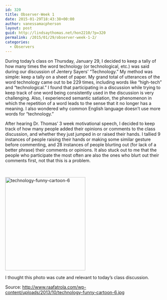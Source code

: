 ```yaml
---
id: 320
title: Observer-Week 1
date: 2015-01-29T18:43:38+00:00
author: vanessamacpherson
layout: post
guid: http://lindsaythomas.net/hon2210/?p=320
permalink: /2015/01/29/observer-week-1-2/
categories:
  - Observers
---
```

During today’s class on Thursday, January 29, I decided to keep a tally of how many times the word technology (or technological, etc.) was said during our discussion of Jentery Sayers’ “Technology.” My method was simple: keep a tally on a sheet of paper. My grand total of utterances of the word technology came out to be 229 times, including words like “high-tech” and “technological.” I found that participating in a discussion while trying to keep track of one word being consistently used in the discussion is very challenging. Also, I experienced semantic satiation, the phenomenon in which the repetition of a word leads to the sense that it no longer has a meaning. I also wondered why common English language doesn&#8217;t use more words for “technology.”

After hearing Dr. Thomas’ 3 week motivational speech, I decided to keep track of how many people added their opinions or comments to the class discussion, and whether they just jumped in or raised their hands. I tallied 9 instances of people raising their hands or making some similar gesture before commenting, and 28 instances of people blurting out (for lack of a better phrase) their comments or opinions. It also stuck out to me that the people who participate the most often are also the ones who blurt out their comments first, not that this is a problem.

&nbsp;

[<img class="alignnone size-medium wp-image-321" src="http://lindsaythomas.net/hon2210/wp-content/uploads/sites/7/2015/01/technology-funny-cartoon-6-257x300.jpg" alt="technology-funny-cartoon-6" width="257" height="300" srcset="http://lindsaythomas.net/hon2210/wp-content/uploads/sites/7/2015/01/technology-funny-cartoon-6-257x300.jpg 257w, http://lindsaythomas.net/hon2210/wp-content/uploads/sites/7/2015/01/technology-funny-cartoon-6-100x117.jpg 100w, http://lindsaythomas.net/hon2210/wp-content/uploads/sites/7/2015/01/technology-funny-cartoon-6-150x175.jpg 150w, http://lindsaythomas.net/hon2210/wp-content/uploads/sites/7/2015/01/technology-funny-cartoon-6-200x234.jpg 200w, http://lindsaythomas.net/hon2210/wp-content/uploads/sites/7/2015/01/technology-funny-cartoon-6-300x350.jpg 300w, http://lindsaythomas.net/hon2210/wp-content/uploads/sites/7/2015/01/technology-funny-cartoon-6-450x526.jpg 450w, http://lindsaythomas.net/hon2210/wp-content/uploads/sites/7/2015/01/technology-funny-cartoon-6.jpg 500w" sizes="(max-width: 257px) 100vw, 257px" />](http://lindsaythomas.net/hon2210/wp-content/uploads/sites/7/2015/01/technology-funny-cartoon-6.jpg)

I thought this photo was cute and relevant to today&#8217;s class discussion.

Source: http://www.raafatrola.com/wp-content/uploads/2013/10/technology-funny-cartoon-6.jpg
